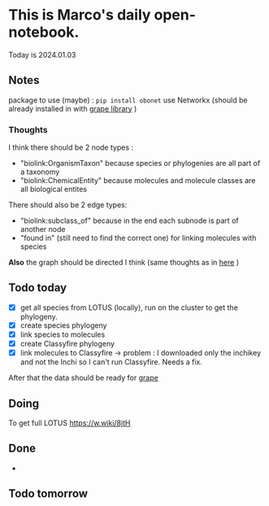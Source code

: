 # This is Marco's daily open-notebook.

Today is 2024.01.03


## Notes
package to use (maybe) : `pip install obonet`
use Networkx (should be already installed in with [grape library](https://github.com/AnacletoLAB/grape) )

### Thoughts
I think there should be 2 node types : 
* "biolink:OrganismTaxon" because species or phylogenies are all part of a taxonomy
* "biolink:ChemicalEntity" because molecules and molecule classes are all biological entites

There should also be 2 edge types:
* "biolink:subclass_of" because in the end each subnode is part of another node
* "found in" (still need to find the correct one) for linking molecules with species

**Also** the graph should be directed I think (same thoughts as in [here](#todo-today) )



## Todo today
- [x] get all species from LOTUS (locally), run on the cluster to get the phylogeny. 
- [x] create species phylogeny
- [x] link species to molecules
- [x] create Classyfire phylogeny
- [x] link molecules to Classyfire $\rightarrow$ problem : I downloaded only the inchikey and not the Inchi so I can't run Classyfire. Needs a fix.

After that the data should be ready for [grape](https://github.com/AnacletoLAB/grape/tree/main)



## Doing
To get full LOTUS https://w.wiki/8jtH

## Done
* 


## Todo tomorrow
